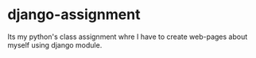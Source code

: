# django-assignment
Its my python's class assignment whre I have to create web-pages about myself using django module.
